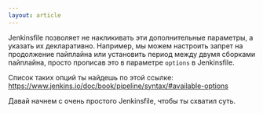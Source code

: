 ```yaml
---
layout: article
---
```

Jenkinsfile позволяет не накликивать эти дополнительные параметры, а указать их декларативно. Например, мы можем настроить запрет на продолжение пайплайна или установить период между двумя сборками пайплайна, просто прописав это в параметре `options` в Jenkinsfile.

Список таких опций ты найдешь по этой ссылке: https://www.jenkins.io/doc/book/pipeline/syntax/#available-options

Давай начнем с очень простого Jenkinsfile, чтобы ты схватил суть.
